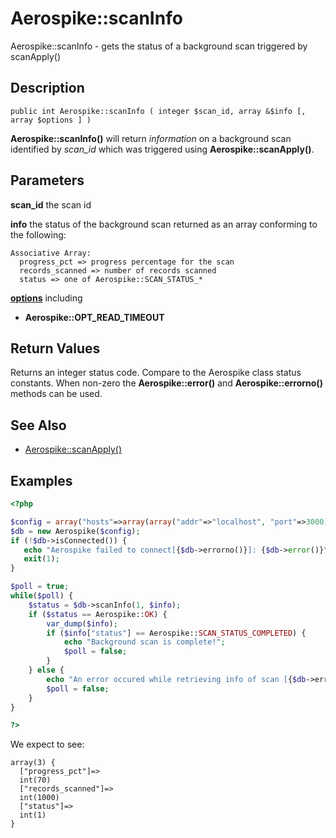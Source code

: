 
# Aerospike::scanInfo

Aerospike::scanInfo - gets the status of a background scan triggered by scanApply()

## Description

```
public int Aerospike::scanInfo ( integer $scan_id, array &$info [, array $options ] )
```

**Aerospike::scanInfo()** will return *information* on a background scan identified
by *scan_id* which was triggered using **Aerospike::scanApply()**.

## Parameters

**scan_id** the scan id

**info** the status of the background scan returned as an array conforming to the following:
```
Associative Array:
  progress_pct => progress percentage for the scan
  records_scanned => number of records scanned
  status => one of Aerospike::SCAN_STATUS_*
```

**[options](aerospike.md)** including
- **Aerospike::OPT_READ_TIMEOUT**

## Return Values

Returns an integer status code.  Compare to the Aerospike class status
constants.  When non-zero the **Aerospike::error()** and
**Aerospike::errorno()** methods can be used.

## See Also

- [Aerospike::scanApply()](aerospike_scanapply.md)

## Examples

```php
<?php

$config = array("hosts"=>array(array("addr"=>"localhost", "port"=>3000)));
$db = new Aerospike($config);
if (!$db->isConnected()) {
   echo "Aerospike failed to connect[{$db->errorno()}]: {$db->error()}\n";
   exit(1);
}

$poll = true;
while($poll) {
    $status = $db->scanInfo(1, $info);
    if ($status == Aerospike::OK) {
        var_dump($info);
        if ($info["status"] == Aerospike::SCAN_STATUS_COMPLETED) {
            echo "Background scan is complete!";
            $poll = false;
        }
    } else {
        echo "An error occured while retrieving info of scan [{$db->errorno()}] {$db->error()}\n";
        $poll = false;
    }
}

?>
```

We expect to see:

```
array(3) {
  ["progress_pct"]=>
  int(70)
  ["records_scanned"]=>
  int(1000)
  ["status"]=>
  int(1)
}
```

